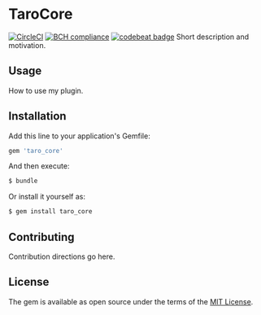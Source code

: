 # TaroCore
[![CircleCI](https://circleci.com/gh/yeuem1vannam/taro_core/tree/master.svg?style=svg)](https://circleci.com/gh/yeuem1vannam/taro_core/tree/master) [![BCH compliance](https://bettercodehub.com/edge/badge/yeuem1vannam/taro_core?branch=master)](https://bettercodehub.com/) [![codebeat badge](https://codebeat.co/badges/159324af-dc11-4f5a-8f16-4d317475de49)](https://codebeat.co/projects/github-com-yeuem1vannam-taro_core-master)
Short description and motivation.

## Usage
How to use my plugin.

## Installation
Add this line to your application's Gemfile:

```ruby
gem 'taro_core'
```

And then execute:
```bash
$ bundle
```

Or install it yourself as:
```bash
$ gem install taro_core
```

## Contributing
Contribution directions go here.

## License
The gem is available as open source under the terms of the [MIT License](https://opensource.org/licenses/MIT).
